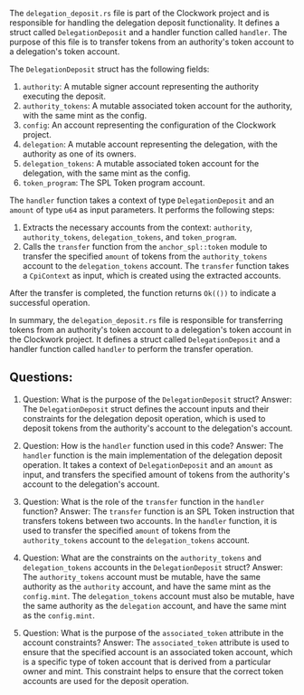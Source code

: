 The `delegation_deposit.rs` file is part of the Clockwork project and is responsible for handling the delegation deposit functionality. It defines a struct called `DelegationDeposit` and a handler function called `handler`. The purpose of this file is to transfer tokens from an authority's token account to a delegation's token account.

The `DelegationDeposit` struct has the following fields:

1. `authority`: A mutable signer account representing the authority executing the deposit.
2. `authority_tokens`: A mutable associated token account for the authority, with the same mint as the config.
3. `config`: An account representing the configuration of the Clockwork project.
4. `delegation`: A mutable account representing the delegation, with the authority as one of its owners.
5. `delegation_tokens`: A mutable associated token account for the delegation, with the same mint as the config.
6. `token_program`: The SPL Token program account.

The `handler` function takes a context of type `DelegationDeposit` and an `amount` of type `u64` as input parameters. It performs the following steps:

1. Extracts the necessary accounts from the context: `authority`, `authority_tokens`, `delegation_tokens`, and `token_program`.
2. Calls the `transfer` function from the `anchor_spl::token` module to transfer the specified `amount` of tokens from the `authority_tokens` account to the `delegation_tokens` account. The `transfer` function takes a `CpiContext` as input, which is created using the extracted accounts.

After the transfer is completed, the function returns `Ok(())` to indicate a successful operation.

In summary, the `delegation_deposit.rs` file is responsible for transferring tokens from an authority's token account to a delegation's token account in the Clockwork project. It defines a struct called `DelegationDeposit` and a handler function called `handler` to perform the transfer operation.
## Questions: 
 1. Question: What is the purpose of the `DelegationDeposit` struct?
   Answer: The `DelegationDeposit` struct defines the account inputs and their constraints for the delegation deposit operation, which is used to deposit tokens from the authority's account to the delegation's account.

2. Question: How is the `handler` function used in this code?
   Answer: The `handler` function is the main implementation of the delegation deposit operation. It takes a context of `DelegationDeposit` and an `amount` as input, and transfers the specified amount of tokens from the authority's account to the delegation's account.

3. Question: What is the role of the `transfer` function in the `handler` function?
   Answer: The `transfer` function is an SPL Token instruction that transfers tokens between two accounts. In the `handler` function, it is used to transfer the specified `amount` of tokens from the `authority_tokens` account to the `delegation_tokens` account.

4. Question: What are the constraints on the `authority_tokens` and `delegation_tokens` accounts in the `DelegationDeposit` struct?
   Answer: The `authority_tokens` account must be mutable, have the same authority as the `authority` account, and have the same mint as the `config.mint`. The `delegation_tokens` account must also be mutable, have the same authority as the `delegation` account, and have the same mint as the `config.mint`.

5. Question: What is the purpose of the `associated_token` attribute in the account constraints?
   Answer: The `associated_token` attribute is used to ensure that the specified account is an associated token account, which is a specific type of token account that is derived from a particular owner and mint. This constraint helps to ensure that the correct token accounts are used for the deposit operation.
    